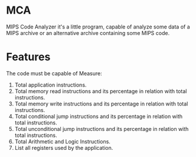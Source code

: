 # MCA

MIPS Code Analyzer it's a little program, capable of analyze some data of a MIPS archive or an alternative archive containing some MIPS code.

# Features

The code must be capable of Measure:

1. Total application instructions.
2. Total memory read instructions and its percentage in relation with total instructions.
3. Total memory write instructions and its percentage in relation with total instructions.
4. Total conditional jump instructions and its percentage in relation with total instructions.
5. Total unconditional jump instructions and its percentage in relation with total instructions.
6. Total Arithmetic and Logic Instructions.
7. List all registers used by the application.
